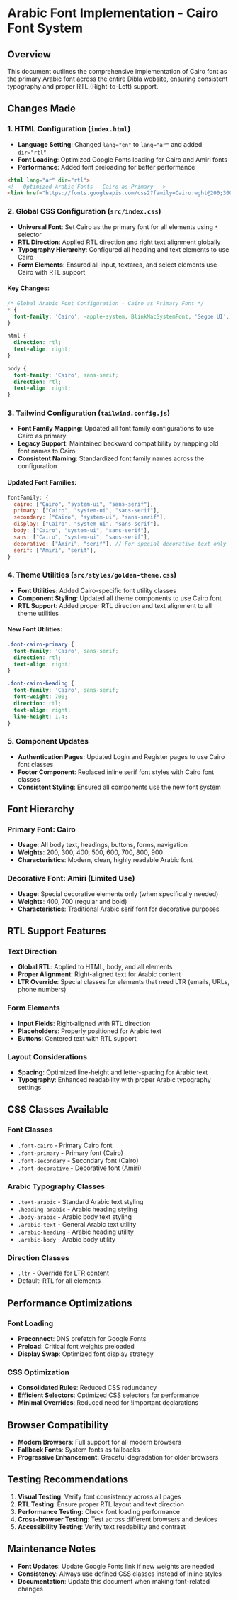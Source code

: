 # Arabic Font Implementation - Cairo Font System

## Overview
This document outlines the comprehensive implementation of Cairo font as the primary Arabic font across the entire Dibla website, ensuring consistent typography and proper RTL (Right-to-Left) support.

## Changes Made

### 1. HTML Configuration (`index.html`)
- **Language Setting**: Changed `lang="en"` to `lang="ar"` and added `dir="rtl"`
- **Font Loading**: Optimized Google Fonts loading for Cairo and Amiri fonts
- **Performance**: Added font preloading for better performance

```html
<html lang="ar" dir="rtl">
<!-- Optimized Arabic Fonts - Cairo as Primary -->
<link href="https://fonts.googleapis.com/css2?family=Cairo:wght@200;300;400;500;600;700;800;900&family=Amiri:ital,wght@0,400;0,700;1,400;1,700&display=swap" rel="stylesheet">
```

### 2. Global CSS Configuration (`src/index.css`)
- **Universal Font**: Set Cairo as the primary font for all elements using `*` selector
- **RTL Direction**: Applied RTL direction and right text alignment globally
- **Typography Hierarchy**: Configured all heading and text elements to use Cairo
- **Form Elements**: Ensured all input, textarea, and select elements use Cairo with RTL support

#### Key Changes:
```css
/* Global Arabic Font Configuration - Cairo as Primary Font */
* {
  font-family: 'Cairo', -apple-system, BlinkMacSystemFont, 'Segoe UI', 'Roboto', 'Oxygen', 'Ubuntu', 'Cantarell', 'Fira Sans', 'Droid Sans', 'Helvetica Neue', sans-serif;
}

html {
  direction: rtl;
  text-align: right;
}

body {
  font-family: 'Cairo', sans-serif;
  direction: rtl;
  text-align: right;
}
```

### 3. Tailwind Configuration (`tailwind.config.js`)
- **Font Family Mapping**: Updated all font family configurations to use Cairo as primary
- **Legacy Support**: Maintained backward compatibility by mapping old font names to Cairo
- **Consistent Naming**: Standardized font family names across the configuration

#### Updated Font Families:
```javascript
fontFamily: {
  cairo: ["Cairo", "system-ui", "sans-serif"],
  primary: ["Cairo", "system-ui", "sans-serif"],
  secondary: ["Cairo", "system-ui", "sans-serif"],
  display: ["Cairo", "system-ui", "sans-serif"],
  body: ["Cairo", "system-ui", "sans-serif"],
  sans: ["Cairo", "system-ui", "sans-serif"],
  decorative: ["Amiri", "serif"], // For special decorative text only
  serif: ["Amiri", "serif"],
}
```

### 4. Theme Utilities (`src/styles/golden-theme.css`)
- **Font Utilities**: Added Cairo-specific font utility classes
- **Component Styling**: Updated all theme components to use Cairo font
- **RTL Support**: Added proper RTL direction and text alignment to all theme utilities

#### New Font Utilities:
```css
.font-cairo-primary {
  font-family: 'Cairo', sans-serif;
  direction: rtl;
  text-align: right;
}

.font-cairo-heading {
  font-family: 'Cairo', sans-serif;
  font-weight: 700;
  direction: rtl;
  text-align: right;
  line-height: 1.4;
}
```

### 5. Component Updates
- **Authentication Pages**: Updated Login and Register pages to use Cairo font classes
- **Footer Component**: Replaced inline serif font styles with Cairo font classes
- **Consistent Styling**: Ensured all components use the new font system

## Font Hierarchy

### Primary Font: Cairo
- **Usage**: All body text, headings, buttons, forms, navigation
- **Weights**: 200, 300, 400, 500, 600, 700, 800, 900
- **Characteristics**: Modern, clean, highly readable Arabic font

### Decorative Font: Amiri (Limited Use)
- **Usage**: Special decorative elements only (when specifically needed)
- **Weights**: 400, 700 (regular and bold)
- **Characteristics**: Traditional Arabic serif font for decorative purposes

## RTL Support Features

### Text Direction
- **Global RTL**: Applied to HTML, body, and all elements
- **Proper Alignment**: Right-aligned text for Arabic content
- **LTR Override**: Special classes for elements that need LTR (emails, URLs, phone numbers)

### Form Elements
- **Input Fields**: Right-aligned with RTL direction
- **Placeholders**: Properly positioned for Arabic text
- **Buttons**: Centered text with RTL support

### Layout Considerations
- **Spacing**: Optimized line-height and letter-spacing for Arabic text
- **Typography**: Enhanced readability with proper Arabic typography settings

## CSS Classes Available

### Font Classes
- `.font-cairo` - Primary Cairo font
- `.font-primary` - Primary font (Cairo)
- `.font-secondary` - Secondary font (Cairo)
- `.font-decorative` - Decorative font (Amiri)

### Arabic Typography Classes
- `.text-arabic` - Standard Arabic text styling
- `.heading-arabic` - Arabic heading styling
- `.body-arabic` - Arabic body text styling
- `.arabic-text` - General Arabic text utility
- `.arabic-heading` - Arabic heading utility
- `.arabic-body` - Arabic body utility

### Direction Classes
- `.ltr` - Override for LTR content
- Default: RTL for all elements

## Performance Optimizations

### Font Loading
- **Preconnect**: DNS prefetch for Google Fonts
- **Preload**: Critical font weights preloaded
- **Display Swap**: Optimized font display strategy

### CSS Optimization
- **Consolidated Rules**: Reduced CSS redundancy
- **Efficient Selectors**: Optimized CSS selectors for performance
- **Minimal Overrides**: Reduced need for !important declarations

## Browser Compatibility
- **Modern Browsers**: Full support for all modern browsers
- **Fallback Fonts**: System fonts as fallbacks
- **Progressive Enhancement**: Graceful degradation for older browsers

## Testing Recommendations
1. **Visual Testing**: Verify font consistency across all pages
2. **RTL Testing**: Ensure proper RTL layout and text direction
3. **Performance Testing**: Check font loading performance
4. **Cross-browser Testing**: Test across different browsers and devices
5. **Accessibility Testing**: Verify text readability and contrast

## Maintenance Notes
- **Font Updates**: Update Google Fonts link if new weights are needed
- **Consistency**: Always use defined CSS classes instead of inline styles
- **Documentation**: Update this document when making font-related changes
